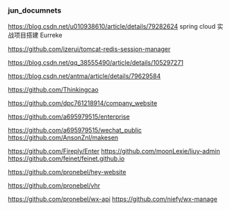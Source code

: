 ### jun_documnets


https://blog.csdn.net/u010938610/article/details/79282624
spring cloud 实战项目搭建
Eurreke

https://github.com/izerui/tomcat-redis-session-manager


https://blog.csdn.net/qq_38555490/article/details/105297271

https://blog.csdn.net/antma/article/details/79629584

https://github.com/Thinkingcao

https://github.com/dpc761218914/company_website

https://github.com/a695979515/enterprise

https://github.com/a695979515/wechat_public
https://github.com/AnsonZnl/makesen

https://github.com/Fireply/Enter
https://github.com/moonLexie/liuy-admin
https://github.com/feinet/feinet.github.io

https://github.com/pronebel/hey-website

https://github.com/pronebel/vhr

https://github.com/pronebel/wx-api
https://github.com/niefy/wx-manage

